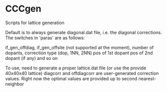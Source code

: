 # CCCgen
Scripts for lattice generation

Default is to always generate diagonal.dat file, i.e. the diagonal corrections.
The switches in 'paras' are as follows:

if_gen_offdiag, if_gen_offsite (not supported at the moment), number of dopants, correction type (dop, 1NN, 2NN)
pos of 1st dopant
pos of 2nd dopant (if any) and so on

To use, need to generate a proper lattice.dat file (or use the provide 40x40x40 lattice)
diagcorr and offdiagcorr are user-generated correction values. Right now the optimal values are provided up to second nearest-neighbor

